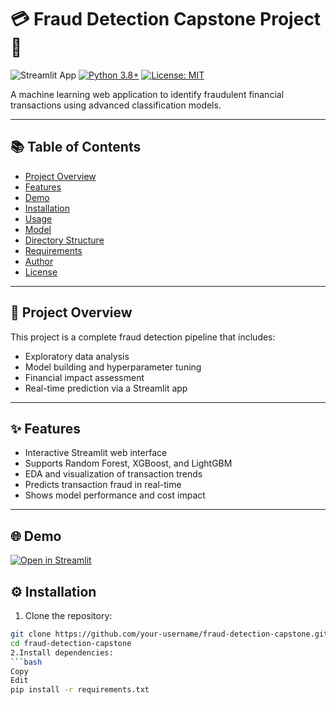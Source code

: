 # 💳 Fraud Detection Capstone Project 🚀

![Streamlit App](https://static.streamlit.io/badges/streamlit_badge_black_white.svg)
[![Python 3.8+](https://img.shields.io/badge/python-3.8+-blue.svg)](https://www.python.org/downloads/)
[![License: MIT](https://img.shields.io/badge/License-MIT-yellow.svg)](https://opensource.org/licenses/MIT)

A machine learning web application to identify fraudulent financial transactions using advanced classification models.

---

## 📚 Table of Contents

- [Project Overview](#project-overview)
- [Features](#features)
- [Demo](#demo)
- [Installation](#installation)
- [Usage](#usage)
- [Model](#model)
- [Directory Structure](#directory-structure)
- [Requirements](#requirements)
- [Author](#author)
- [License](#license)

---

## 🧠 Project Overview

This project is a complete fraud detection pipeline that includes:

- Exploratory data analysis
- Model building and hyperparameter tuning
- Financial impact assessment
- Real-time prediction via a Streamlit app

---

## ✨ Features

- Interactive Streamlit web interface
- Supports Random Forest, XGBoost, and LightGBM
- EDA and visualization of transaction trends
- Predicts transaction fraud in real-time
- Shows model performance and cost impact

---

## 🌐 Demo

[![Open in Streamlit](https://static.streamlit.io/badges/streamlit_badge_black_white.svg)](https://frauddetectionapp1234.streamlit.app/)  


## ⚙️ Installation

1. Clone the repository:

```bash
git clone https://github.com/your-username/fraud-detection-capstone.git
cd fraud-detection-capstone
2.Install dependencies:
```bash
Copy
Edit
pip install -r requirements.txt
